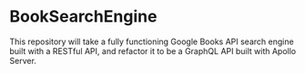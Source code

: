 # BookSearchEngine
This repository will take a fully functioning Google Books API search engine built with a RESTful API, and refactor it to be a GraphQL API built with Apollo Server. 
